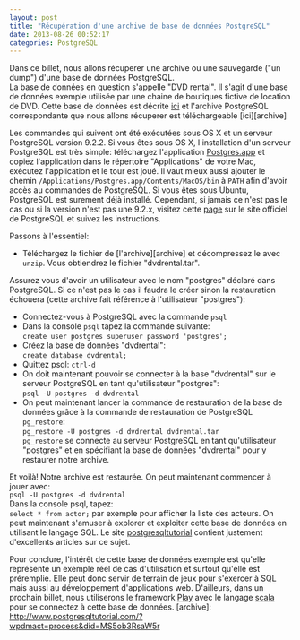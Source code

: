 ```yaml
---
layout: post
title: "Récupération d'une archive de base de données PostgreSQL"
date: 2013-08-26 00:52:17
categories: PostgreSQL
---
```


Dans ce billet, nous allons récuperer une archive ou une sauvegarde ("un dump")
d'une base de données PostgreSQL.  
La base de données en question s'appelle "DVD rental". Il s'agit d'une base 
de données exemple utilisée par une chaine de boutiques fictive de location de 
DVD. Cette base de données est décrite 
[ici](http://www.postgresqltutorial.com/postgresql-sample-database/)
et l'archive PostgreSQL correspondante que nous allons récuperer est 
téléchargeable 
[ici][archive]

Les commandes qui suivent ont été exécutées sous OS X et un serveur 
PostgreSQL version 9.2.2. Si vous êtes sous OS X, l'installation d'un serveur
PostgreSQL est très simple: téléchargez l'application 
[Postgres.app](http://postgresapp.com/) et copiez l'application dans 
le répertoire "Applications" de votre Mac, exécutez l'application et le tour
est joué. Il vaut mieux aussi ajouter le chemin 
`/Applications/Postgres.app/Contents/MacOS/bin` à `PATH` afin d'avoir 
accès au commandes de PostgreSQL.
Si vous êtes sous Ubuntu, PostgreSQL est surement déjà installé.
Cependant, si jamais ce n'est pas le cas ou si la version n'est pas une 9.2.x,
visitez cette [page](http://www.postgresql.org/download/linux/ubuntu/) sur 
le site officiel de PostgreSQL et suivez les instructions.

Passons à l'essentiel:

+ Téléchargez le fichier de [l'archive][archive] et décompressez le avec `unzip`.
Vous obtiendrez le fichier "dvdrental.tar".

Assurez vous d'avoir un utilisateur avec le nom "postgres" déclaré dans PostgreSQL.
Si ce n'est pas le cas il faudra le créer sinon la restauration échouera 
(cette archive fait référence à l'utilisateur "postgres"):

+ Connectez-vous à PostgreSQL avec la commande `psql`
+ Dans la console `psql` tapez la commande suivante:  
`create user postgres superuser password 'postgres';`
+ Créez la base de données "dvdrental":  
`create database dvdrental;`
+ Quittez psql: `ctrl-d`
+ On doit  maintenant  pouvoir se connecter à la base "dvdrental" sur le 
serveur PostgreSQL en tant qu'utilisateur "postgres":  
`psql -U postgres -d dvdrental`
+ On peut maintenant lancer la commande de restauration de la base de données 
grâce à la commande de restauration de PostgreSQL `pg_restore`:  
`pg_restore -U postgres -d dvdrental dvdrental.tar`  
`pg_restore` se connecte au serveur PostgreSQL en tant qu'utilisateur "postgres"
et en spécifiant la base de données "dvdrental" pour y restaurer notre archive.

Et voilà! Notre archive est restaurée. On peut maintenant commencer à jouer 
avec:  
`psql -U postgres -d dvdrental`  
Dans la console psql, tapez:  
`select * from actor;` par exemple pour afficher la liste des acteurs.
On peut maintenant s'amuser à explorer et exploiter cette base de données en utilisant le langage SQL.
Le site [postgresqltutorial](http://www.postgresqltutorial.com/) contient justement 
d'excellents articles sur ce sujet.

Pour conclure, l'intérêt de cette base de données exemple est qu'elle 
représente un exemple réel de cas d'utilisation et surtout qu'elle est préremplie.
Elle peut donc servir
de terrain de jeux pour s'exercer à SQL mais aussi au développement d'applications 
web. D'ailleurs, dans un prochain billet, nous utiliserons le framework 
[Play](http://www.playframework.com) avec le langage [scala](http://www.scala-lang.org/) 
pour se connectez à cette base de données.
[archive]: http://www.postgresqltutorial.com/?wpdmact=process&did=MS5ob3RsaW5r


